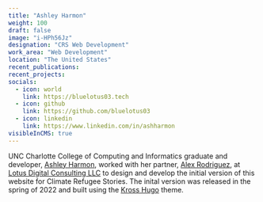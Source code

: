 ```yaml
---
title: "Ashley Harmon"
weight: 100
draft: false
image: "i-HPh56Jz"
designation: "CRS Web Development"
work_area: "Web Development"
location: "The United States"
recent_publications:
recent_projects:
socials:
  - icon: world
    link: https://bluelotus03.tech
  - icon: github
    link: https://github.com/bluelotus03
  - icon: linkedin
    link: https://www.linkedin.com/in/ashharmon
visibleInCMS: true
---
```


UNC Charlotte College of Computing and Informatics graduate and developer, [Ashley Harmon](https://bluelotus03.tech), worked with her partner, [Alex Rodriguez](https://elrey.casa/me), at [Lotus Digital Consulting LLC](https://linktr.ee/LotusDC) to design and develop the initial version of this website for Climate Refugee Stories. The inital version was released in the spring of 2022 and built using the [Kross Hugo](https://github.com/themefisher/kross-hugo) theme.
